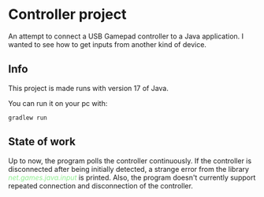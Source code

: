 # Controller project
An attempt to connect a USB Gamepad controller to a Java application. I wanted to see how to get inputs from another kind of device.

## Info
This project is made runs with version 17 of Java.

You can run it on your pc with:
```
gradlew run
```

## State of work
Up to now, the program polls the controller continuously.
If the controller is disconnected after being initially detected,
a strange error from the library <span style=color:lightgreen><em>net.games.java.input</em></span> is printed. Also, the program doesn't currently support repeated connection and disconnection of the controller.
